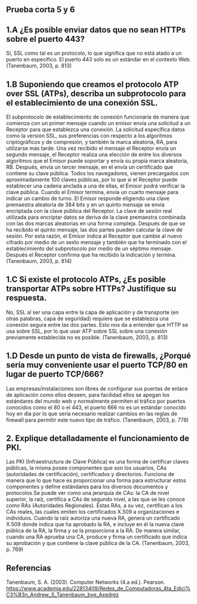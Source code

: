 ## Prueba corta 5 y 6

## 1.A ¿Es posible enviar datos que no sean HTTPs sobre el puerto 443?
Sí, SSL como tal es un protocolo, lo que significa que no está atado a un puerto en específico. El puerto 443 solo es un estándar en el contexto Web. (Tanenbaum, 2003, p. 813)

## 1.B Suponiendo que creamos el protocolo ATP over SSL (ATPs), describa un subprotocolo para el establecimiento de una conexión SSL. 

El subprotocolo de establecimiento de conexión funcionaría de manera que comienza con un primer mensaje cuando un emisor envía una solicitud a un Receptor para que establezca una conexión. La solicitud específica datos como la versión SSL, sus preferencias con respecto a los algoritmos criptográficos y de compresión, y también la marca aleatoria, RA, para utilizarse más tarde.
Una vez recibido el mensaje el Receptor envía un segundo mensaje, el Receptor realiza una elección de entre los diversos algoritmos que el Emisor puede soportar y envía su propia marca aleatoria, RB. Después, envía un tercer mensaje, en el envía un certificado que contiene su clave pública. Todos los navegadores, vienen precargados con aproximadamente 100 claves públicas, por lo que si el Receptor puede establecer una cadena anclada a una de ellas, el Emisor podrá verificar la clave pública. 
Cuando el Emisor termina, envía un cuarto mensaje para indicar un cambio de turno. El Emisor responde eligiendo una clave premaestra aleatoria de 384 bits y en un quinto mensaje se envía encriptada con la clave pública del Receptor. La clave de sesión real utilizada para encriptar datos se deriva de la clave premaestra combinada con las dos marcas aleatorias en una forma compleja. Después de que se ha recibido el quinto mensaje, las dos partes pueden calcular la clave de sesión. Por esta razón, el Emisor indica al Receptor que cambie al nuevo cifrado por medio de un sexto mensaje y también que ha terminado con el establecimiento del subprotocolo por medio de un séptimo mensaje. Después el Receptor confirma que ha recibido la indicación y termina. (Tanenbaum, 2003, p. 814)


## 1.C Si existe el protocolo ATPs, ¿Es posible transportar ATPs sobre HTTPs? Justifique su respuesta. 

No, SSL al ser una capa entre la capa de aplicación y de transporte (en otras palabras, capa de seguridad) requiere que se establezca una conexión segura entre las dos partes. Esto nos da a entender que HTTP se usa sobre SSL, por lo que usar ATP sobre SSL sobre una conexión previamente establecida no es posible. (Tanenbaum, 2003, p. 813)


## 1.D Desde un punto de vista de firewalls, ¿Porqué sería muy conveniente usar el puerto TCP/80 en lugar de puerto TCP/666?

Las empresas/instalaciones son libres de configurar sus puertas de enlace de aplicación como ellos deseen, para facilidad ellos se apegan los estándares del mundo web y normalmente permiten el tráfico por puertos conocidos como el 80 o el 443, el puerto 666 no es un estándar conocido hoy en día por lo que sería necesario realizar cambios en las reglas de firewall para permitir este nuevo tipo de tráfico. (Tanenbaum, 2003, p. 778)

## 2. Explique detalladamente el funcionamiento de PKI.

Las PKI (Infraestructura de Clave Pública) es una forma de certificar claves públicas, la misma posee componentes que son los usuarios, CAs (autoridades de certificación), certificados y directorios. Funciona de manera que lo que hace es proporcionar una forma para estructurar estos componentes y define estándares para los diversos documentos y protocolos.Se puede ver como una jerarquía de CAs: la CA de nivel superior, la raíz, certifica a CAs de segundo nivel, a las que se les conoce como RAs (Autoridades Regionales). Estas RAs, a su vez, certifican a los CAs reales, las cuales emiten los certificados X.509 a organizaciones e individuos. Cuando la raíz autoriza una nueva RA, genera un certificado X.509 donde indica que ha aprobado la RA, e incluye en él la nueva clave pública de la RA, la firma y se la proporciona a la RA. De manera similar, cuando una RA aprueba una CA, produce y firma un certificado que indica su aprobación y que contiene la clave pública de la CA. (Tanenbaum, 2003, p. 769)

## Referencias

Tanenbaum, S. A. (2003). Computer Networks (4.a ed.). Pearson.
https://www.academia.edu/22813409/Redes_de_Computadoras_4ta_Edici%C3%B3n_Andrew_S_Tanenbaum_bye_Axedrez

